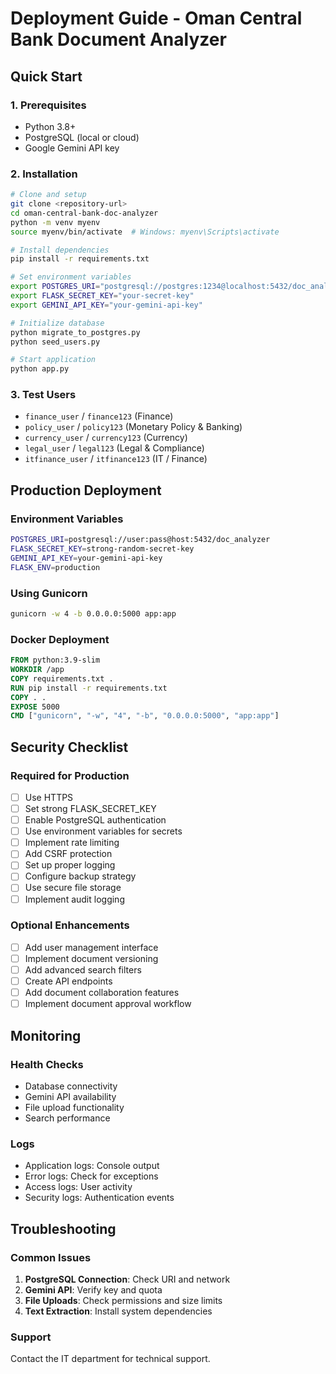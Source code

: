 # Deployment Guide - Oman Central Bank Document Analyzer

## Quick Start

### 1. Prerequisites
- Python 3.8+
- PostgreSQL (local or cloud)
- Google Gemini API key

### 2. Installation
```bash
# Clone and setup
git clone <repository-url>
cd oman-central-bank-doc-analyzer
python -m venv myenv
source myenv/bin/activate  # Windows: myenv\Scripts\activate

# Install dependencies
pip install -r requirements.txt

# Set environment variables
export POSTGRES_URI="postgresql://postgres:1234@localhost:5432/doc_analyzer"
export FLASK_SECRET_KEY="your-secret-key"
export GEMINI_API_KEY="your-gemini-api-key"

# Initialize database
python migrate_to_postgres.py
python seed_users.py

# Start application
python app.py
```

### 3. Test Users
- `finance_user` / `finance123` (Finance)
- `policy_user` / `policy123` (Monetary Policy & Banking)
- `currency_user` / `currency123` (Currency)
- `legal_user` / `legal123` (Legal & Compliance)
- `itfinance_user` / `itfinance123` (IT / Finance)

## Production Deployment

### Environment Variables
```bash
POSTGRES_URI=postgresql://user:pass@host:5432/doc_analyzer
FLASK_SECRET_KEY=strong-random-secret-key
GEMINI_API_KEY=your-gemini-api-key
FLASK_ENV=production
```

### Using Gunicorn
```bash
gunicorn -w 4 -b 0.0.0.0:5000 app:app
```

### Docker Deployment
```dockerfile
FROM python:3.9-slim
WORKDIR /app
COPY requirements.txt .
RUN pip install -r requirements.txt
COPY . .
EXPOSE 5000
CMD ["gunicorn", "-w", "4", "-b", "0.0.0.0:5000", "app:app"]
```

## Security Checklist

### Required for Production
- [ ] Use HTTPS
- [ ] Set strong FLASK_SECRET_KEY
- [ ] Enable PostgreSQL authentication
- [ ] Use environment variables for secrets
- [ ] Implement rate limiting
- [ ] Add CSRF protection
- [ ] Set up proper logging
- [ ] Configure backup strategy
- [ ] Use secure file storage
- [ ] Implement audit logging

### Optional Enhancements
- [ ] Add user management interface
- [ ] Implement document versioning
- [ ] Add advanced search filters
- [ ] Create API endpoints
- [ ] Add document collaboration features
- [ ] Implement document approval workflow

## Monitoring

### Health Checks
- Database connectivity
- Gemini API availability
- File upload functionality
- Search performance

### Logs
- Application logs: Console output
- Error logs: Check for exceptions
- Access logs: User activity
- Security logs: Authentication events

## Troubleshooting

### Common Issues
1. **PostgreSQL Connection**: Check URI and network
2. **Gemini API**: Verify key and quota
3. **File Uploads**: Check permissions and size limits
4. **Text Extraction**: Install system dependencies

### Support
Contact the IT department for technical support.
